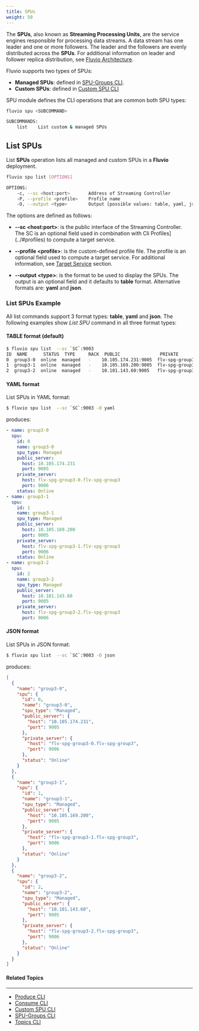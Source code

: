 ```yaml
---
title: SPUs
weight: 50
---
```


The **SPUs**, also known as **Streaming Processing Units**, are the service engines responsible for processing data streams. A data stream has one leader and one or more followers. The leader and the followers are evenly distributed across the **SPUs**. For additional information on leader and follower replica distribution, see [Fluvio Architecture](/docs/architecture).

Fluvio supports two types of SPUs:

* **Managed SPUs**: defined in [SPU-Groups CLI](../spu-groups).
* **Custom SPUs**: defined in [Custom SPU CLI](../custom-spus)

SPU module defines the CLI operations that are common both SPU types: 

```bash
fluvio spu <SUBCOMMAND>

SUBCOMMANDS:
    list    List custom & managed SPUs
```


## List SPUs

List **SPUs** operation lists all managed and custom SPUs in a **Fluvio** deployment. 

```bash
fluvio spu list [OPTIONS]

OPTIONS:
    -c, --sc <host:port>       Address of Streaming Controller
    -P, --profile <profile>    Profile name
    -O, --output <type>        Output [possible values: table, yaml, json]
```

The options are defined as follows:

* **&dash;&dash;sc &lt;host:port&gt;**:
is the public interface of the Streaming Controller. The SC is an optional field used in combination with Cli Profiles](../#profiles) to compute a target service.

* **&dash;&dash;profile &lt;profile&gt;**:
is the custom-defined profile file. The profile is an optional field used to compute a target service. For additional information, see [Target Service](..#target-service) section.

* **&dash;&dash;output &lt;type&gt;**:
is the format to be used to display the SPUs. The output is an optional field and it defaults to **table** format. Alternative formats are: **yaml** and **json**.

### List SPUs Example

All list commands support 3 format types: **table**, **yaml** and **json**. The following examples show _List SPU_ command in all three format types:

#### TABLE format (default)

```bash
$ fluvio spu list  --sc `SC`:9003
ID  NAME      STATUS  TYPE     RACK  PUBLIC               PRIVATE 
0  group3-0  online  managed   -    10.105.174.231:9005  flv-spg-group3-0.flv-spg-group3:9006 
1  group3-1  online  managed   -    10.105.169.200:9005  flv-spg-group3-1.flv-spg-group3:9006 
2  group3-2  online  managed   -    10.101.143.60:9005   flv-spg-group3-2.flv-spg-group3:9006 
```

#### YAML format

List SPUs in YAML format:

```bash
$ fluvio spu list  --sc `SC`:9003 -O yaml
```

produces:

```yaml
- name: group3-0
  spu:
    id: 0
    name: group3-0
    spu_type: Managed
    public_server:
      host: 10.105.174.231
      port: 9005
    private_server:
      host: flv-spg-group3-0.flv-spg-group3
      port: 9006
    status: Online
- name: group3-1
  spu:
    id: 1
    name: group3-1
    spu_type: Managed
    public_server:
      host: 10.105.169.200
      port: 9005
    private_server:
      host: flv-spg-group3-1.flv-spg-group3
      port: 9006
    status: Online
- name: group3-2
  spu:
    id: 2
    name: group3-2
    spu_type: Managed
    public_server:
      host: 10.101.143.60
      port: 9005
    private_server:
      host: flv-spg-group3-2.flv-spg-group3
      port: 9006
```


#### JSON format

List SPUs in JSON format:

```bash
$ fluvio spu list  --sc `SC`:9003 -O json
```

produces:

```json
[
  {
    "name": "group3-0",
    "spu": {
      "id": 0,
      "name": "group3-0",
      "spu_type": "Managed",
      "public_server": {
        "host": "10.105.174.231",
        "port": 9005
      },
      "private_server": {
        "host": "flv-spg-group3-0.flv-spg-group3",
        "port": 9006
      },
      "status": "Online"
    }
  },
  {
    "name": "group3-1",
    "spu": {
      "id": 1,
      "name": "group3-1",
      "spu_type": "Managed",
      "public_server": {
        "host": "10.105.169.200",
        "port": 9005
      },
      "private_server": {
        "host": "flv-spg-group3-1.flv-spg-group3",
        "port": 9006
      },
      "status": "Online"
    }
  },
  {
    "name": "group3-2",
    "spu": {
      "id": 2,
      "name": "group3-2",
      "spu_type": "Managed",
      "public_server": {
        "host": "10.101.143.60",
        "port": 9005
      },
      "private_server": {
        "host": "flv-spg-group3-2.flv-spg-group3",
        "port": 9006
      },
      "status": "Online"
    }
  }
]
```


#### Related Topics
-------------------
* [Produce CLI](../produce)
* [Consume CLI](../consume)
* [Custom SPU CLI](../custom-spus)
* [SPU-Groups CLI](../spu-groups)
* [Topics CLI](../topics)

